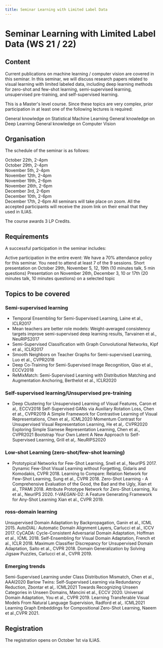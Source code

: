 ```yaml
---
title: Seminar Learning with Limited Label Data
---
```


# Seminar Learning with Limited Label Data (WS 21 / 22)
## Content

Current publications on machine learning / computer vision are covered in this seminar. In this seminar, we will discuss research papers related to visual learning with limited labeled data, including deep learning methods for zero-shot and few-shot learning, semi-supervised learning, unsupervised pre-training, and self-supervised learning.

This is a Master's level course. Since these topics are very complex, prior participation in at least one of the following lectures is required:

General knowledge on Statistical Machine Learning
General knowledge on Deep Learning
General knowledge on Computer Vision
 

## Organisation

The schedule of the seminar is as follows:

October 22th, 2-4pm            
October 29th, 2-4pm            
November 5th, 2-4pm            
November 12th, 2-4pm            
November 19th, 2-6pm            
November 26th, 2-6pm            
December 3rd, 2-6pm            
December 10th, 2-6pm            
December 17th, 2-6pm
All seminars will take place on zoom. All the accepted participants will receive the zoom link on their email that they used in ILIAS.

The course awards 3 LP Credits.

 

## Requirements

A successful participation in the seminar includes:

Active participation in the entire event: We have a 70% attendance policy for this seminar. You need to attend at least 7 of the 9 sessions.
Short presentation on October 29th, November 5, 12, 19th (10 minutes talk, 5 min questions)
Presentation on November 26th, December 3, 10 or 17th (20 minutes talk, 10 minutes questions) on a selected topic

## Topics to be covered

### Semi-supervised learning

- Temporal Ensembling for Semi-Supervised Learning, Laine et al., ICLR2017
- Mean teachers are better role models: Weight-averaged consistency targets improve semi-supervised deep learning results, Tarvainen et al., NeuRIPS2017
- Semi-Supervised Classification with Graph Convolutional Networks, Kipf et al., ICLR2017
- Smooth Neighbors on Teacher Graphs for Semi-supervised Learning, Luo et al., CVPR2018
- Deep Co-Training for Semi-Supervised Image Recognition, Qiao et al., ECCV2018
- ReMixMatch: Semi-Supervised Learning with Distribution Matching and Augmentation Anchoring, Berthelot et al., ICLR2020
### Self-supervised learning/Unsupervised pre-training

- Deep Clustering for Unsupervised Learning of Visual Features, Caron et al,. ECCV2018
Self-Supervised GANs via Auxiliary Rotation Loss, Chen et at., CVPR2019
A Simple Framework for Contrastive Learning of Visual Representations, Chen et al,. ICML2020
Momentum Contrast for Unsupervised Visual Representation Learning, He et al,. CVPR2020
Exploring Simple Siamese Representation Learning, Chen et al., CVPR2021
Bootstrap Your Own Latent A New Approach to Self-Supervised Learning, Grill et al,. NeuRIPS2020
### Low-shot Learning (zero-shot/few-shot learning)

- Prototypical Networks for Few-Shot Learning, Snell et al., NeurIPS 2017.
Dynamic Few-Shot Visual Learning without Forgetting, Gidaris and Komodakis, CVPR 2018.
Learning to Compare: Relation Network for Few-Shot Learning, Sung et al., CVPR 2018.
Zero-Shot Learning - A Comprehensive Evaluation of the Good, the Bad and the Ugly, Xian et al., TPAMI 2018.
Attribute Prototype Network for Zero-Shot Learning, Xu et al., NeurIPS 2020.
f-VAEGAN-D2: A Feature Generating Framework for Any-Shot Learning Xian et al., CVPR 2019.
### ross-domain learning

Unsupervised Domain Adaptation by Backpropagation, Ganin et al., ICML 2015.
AutoDIAL: Automatic DomaIn Alignment Layers, Carlucci et al., ICCV 2017.
CyCADA: Cycle-Consistent Adversarial Domain Adaptation, Hoffman et al., ICML 2018.
Self-Ensembling for Visual Domain Adaptation, French et al., ICLR 2018.
Maximum Classifier Discrepancy for Unsupervised Domain Adaptation, Saito et al., CVPR 2018.
Domain Generalization by Solving Jigsaw Puzzles, Carlucci et al., CVPR 2019.
### Emerging trends

Semi-Supervised Learning under Class Distribution Mismatch, Chen et al., AAAI2020
Barlow Twins: Self-Supervised Learning via Redundancy Reduction, Zbontar et al,. ICML2021
Towards Recognizing Unseen Categories in Unseen Domains, Mancini et al., ECCV 2020.
Universal Domain Adaptation, You et al., CVPR 2019.
Learning Transferable Visual Models From Natural Language Supervision, Radford et al,. ICML2021
Learning Graph Embeddings for Compositional Zero-Shot Learning, Naeem et al.,CVPR 2021.
 

## Registration

The registration opens on October 1st via ILIAS.